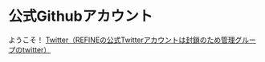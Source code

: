 # 公式Githubアカウント
ようこそ！
[Twitter（REFINEの公式Twitterアカウントは封鎖のため管理グループのtwitter）](https://twitter.com/Discover_PRs "Twitter")


